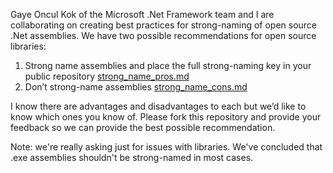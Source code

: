 Gaye Oncul Kok of the Microsoft .Net Framework team and I are collaborating on creating best practices 
for strong-naming of open source .Net assemblies. We have two possible recommendations for open source libraries: 

1.	Strong name assemblies and place the full strong-naming key in your public repository 
[strong_name_pros.md](strong_name_pros.md)    
2.	Don’t strong-name assemblies [strong_name_cons.md](strong_name_cons.md)    

I know there are advantages and disadvantages to each but we’d like to know which ones you know of. 
Please fork this repository and provide your feedback so we can provide the best possible recommendation.

Note: we're really asking just for issues with libraries. We've concluded that .exe assemblies shouldn't be strong-named
in most cases.
